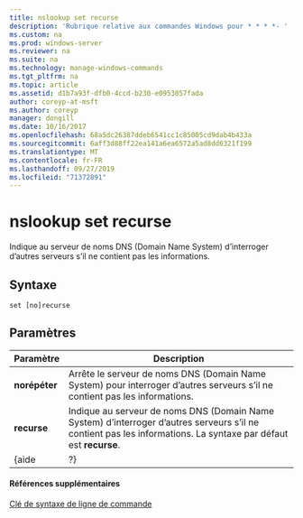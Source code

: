 ```yaml
---
title: nslookup set recurse
description: 'Rubrique relative aux commandes Windows pour * * * *- '
ms.custom: na
ms.prod: windows-server
ms.reviewer: na
ms.suite: na
ms.technology: manage-windows-commands
ms.tgt_pltfrm: na
ms.topic: article
ms.assetid: d1b7a93f-dfb0-4ccd-b230-e0953057fada
author: coreyp-at-msft
ms.author: coreyp
manager: dongill
ms.date: 10/16/2017
ms.openlocfilehash: 68a5dc26387ddeb6541cc1c85005cd9dab4b433a
ms.sourcegitcommit: 6aff3d88ff22ea141a6ea6572a5ad8dd6321f199
ms.translationtype: MT
ms.contentlocale: fr-FR
ms.lasthandoff: 09/27/2019
ms.locfileid: "71372891"
---
```

# <a name="nslookup-set-recurse"></a>nslookup set recurse



Indique au serveur de noms DNS (Domain Name System) d’interroger d’autres serveurs s’il ne contient pas les informations.

## <a name="syntax"></a>Syntaxe

```
set [no]recurse
```

## <a name="parameters"></a>Paramètres

|   Paramètre   |                                                                  Description                                                                  |
|---------------|-----------------------------------------------------------------------------------------------------------------------------------------------|
| **norépéter** |                Arrête le serveur de noms DNS (Domain Name System) pour interroger d’autres serveurs s’il ne contient pas les informations.                |
|  **recurse**  | Indique au serveur de noms DNS (Domain Name System) d’interroger d’autres serveurs s’il ne contient pas les informations. La syntaxe par défaut est **recurse**. |
|     {aide     |                                                                      ?}                                                                       |

#### <a name="additional-references"></a>Références supplémentaires

[Clé de syntaxe de ligne de commande](command-line-syntax-key.md)